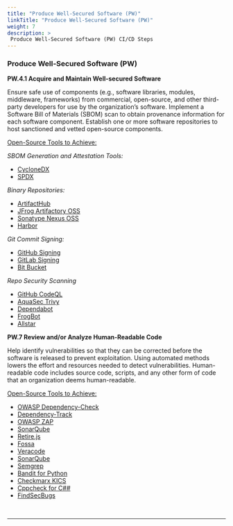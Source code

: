 ```yaml
---
title: "Produce Well-Secured Software (PW)"
linkTitle: "Produce Well-Secured Software (PW)"
weight: 7
description: >
 Produce Well-Secured Software (PW) CI/CD Steps
---
```


### Produce Well-Secured Software (PW)

**PW.4.1 Acquire and Maintain Well-secured Software**

Ensure safe use of components (e.g., software libraries, modules, middleware, frameworks) from commercial, open-source, and other third-party developers for use by the organization’s software. Implement a Software Bill of Materials (SBOM) scan to obtain provenance information for each software component. Establish one or more software repositories to host sanctioned and vetted open-source components.

<u>Open-Source Tools to Achieve:</u>

_SBOM Generation and Attestation Tools:_

- [CycloneDX](https://cyclonedx.org/)
- [SPDX](https://github.com/opensbom-generator/spdx-sbom-generator)

_Binary Repositories:_

- [ArtifactHub](https://artifacthub.io/)
- [JFrog Artifactory OSS](https://jfrog.com/community/download-artifactory-oss/)
- [Sonatype Nexus OSS](https://www.sonatype.com/products/nexus-community-edition-download)
- [Harbor](https://goharbor.io/)

_Git Commit Signing:_

- [GitHub Signing](https://docs.github.com/en/authentication/managing-commit-signature-verification/signing-commits)
- [GitLab Signing](https://docs.gitlab.com/ee/user/project/repository/signed_commits/)
- [Bit Bucket](https://confluence.atlassian.com/bitbucketserver/using-gpg-keys-913477014.html)

_Repo Security Scanning_
- [GitHub CodeQL](https://codeql.github.com/)
- [AquaSec Trivy](https://www.aquasec.com/products/trivy/)
- [Dependabot](https://docs.github.com/en/enterprise-server@3.4/admin/configuration/configuring-github-connect/enabling-dependabot-for-your-enterprise)
- [FrogBot](https://github.com/jfrog/frogbot)
- [Allstar](https://openssf.org/projects/allstar/)


**PW.7 Review and/or Analyze Human-Readable Code**

Help identify vulnerabilities so that they can be corrected before the software is released to prevent exploitation. Using automated methods lowers the effort and resources needed to detect vulnerabilities. Human-readable code includes source code, scripts, and any other form of code that an organization deems human-readable.

<u>Open-Source Tools to Achieve:</u>

- [OWASP Dependency-Check](https://owasp.org/www-project-dependency-check/)
- [Dependency-Track](https://github.com/DependencyTrack/dependency-track)
- [OWASP ZAP](https://www.zaproxy.org/)
- [SonarQube](https://www.sonarsource.com/open-source-editions/sonarqube-community-edition/)
- [Retire.js](https://www.sonarsource.com/open-source-editions/sonarqube-community-edition/)
- [Fossa](https://fossa.com/product/open-source-vulnerability-management)
- [Veracode](https://www.veracode.com/)
- [SonarQube](https://www.sonarsource.com/open-source-editions/)
- [Semgrep](https://github.com/semgrep/semgrep)
- [Bandit for Python](https://github.com/PyCQA/bandit)
- [Checkmarx KICS](https://github.com/Checkmarx/kics)
- [Cppcheck for C##](https://github.com/danmar/cppcheck)
- [FindSecBugs](https://github.com/find-sec-bugs/find-sec-bugs)


<br>

---
